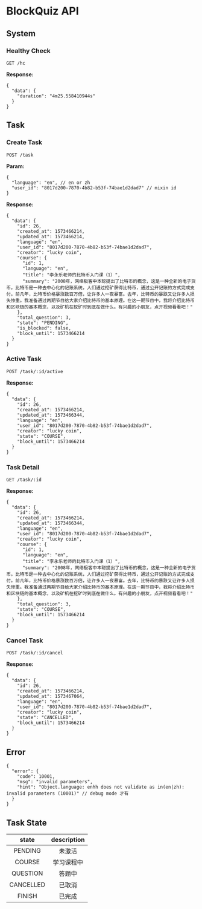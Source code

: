# BlockQuiz API

## System

### Healthy Check

```http request
GET /hc
```

**Response:**

```json5
{
  "data": {
    "duration": "4m25.558410944s"
  }
}
```

## Task

### Create Task

```http request
POST /task
```

**Param:**

```json5
{
  "language": "en", // en or zh
  "user_id": "8017d200-7870-4b82-b53f-74bae1d2dad7" // mixin id
}
```

**Response:**

```json5
{
  "data": {
    "id": 26,
    "created_at": 1573466214,
    "updated_at": 1573466214,
    "language": "en",
    "user_id": "8017d200-7870-4b82-b53f-74bae1d2dad7",
    "creator": "lucky coin",
    "course": {
      "id": 1,
      "language": "en",
      "title": "李永乐老师的比特币入门课（1）",
      "summary": "2008年，网络极客中本聪提出了比特币的概念，这是一种全新的电子货币。比特币是一种去中心化的记账系统，人们通过挖矿获得比特币，通过公开记账的方式完成支付。前几年，比特币价格暴涨数百万倍，让许多人一夜暴富。去年，比特币的暴跌又让许多人损失惨重。我准备通过两期节目给大家介绍比特币的基本原理。在这一期节目中，我将介绍比特币和区块链的基本概念，以及矿机在挖矿时到底在做什么。有兴趣的小朋友，点开视频看看吧！"
    },
    "total_question": 3,
    "state": "PENDING",
    "is_blocked": false,
    "block_until": 1573466214
  }
}
```

### Active Task

```http request
POST /task/:id/active
```

**Response:**

```json5
{
  "data": {
    "id": 26,
    "created_at": 1573466214,
    "updated_at": 1573466344,
    "language": "en",
    "user_id": "8017d200-7870-4b82-b53f-74bae1d2dad7",
    "creator": "lucky coin",
    "state": "COURSE",
    "block_until": 1573466214
  }
}
```

### Task Detail

```http request
GET /task/:id
```

**Response:**

```json5
{
  "data": {
    "id": 26,
    "created_at": 1573466214,
    "updated_at": 1573466344,
    "language": "en",
    "user_id": "8017d200-7870-4b82-b53f-74bae1d2dad7",
    "creator": "lucky coin",
    "course": {
      "id": 1,
      "language": "en",
      "title": "李永乐老师的比特币入门课（1）",
      "summary": "2008年，网络极客中本聪提出了比特币的概念，这是一种全新的电子货币。比特币是一种去中心化的记账系统，人们通过挖矿获得比特币，通过公开记账的方式完成支付。前几年，比特币价格暴涨数百万倍，让许多人一夜暴富。去年，比特币的暴跌又让许多人损失惨重。我准备通过两期节目给大家介绍比特币的基本原理。在这一期节目中，我将介绍比特币和区块链的基本概念，以及矿机在挖矿时到底在做什么。有兴趣的小朋友，点开视频看看吧！"
    },
    "total_question": 3,
    "state": "COURSE",
    "block_until": 1573466214
  }
}
```

### Cancel Task

```http request
POST /task/:id/cancel
```

**Response:**

```json5
{
  "data": {
    "id": 26,
    "created_at": 1573466214,
    "updated_at": 1573467064,
    "language": "en",
    "user_id": "8017d200-7870-4b82-b53f-74bae1d2dad7",
    "creator": "lucky coin",
    "state": "CANCELLED",
    "block_until": 1573466214
  }
}
```

## Error

```json5
{
  "error": {
    "code": 10001,
    "msg": "invalid parameters",
    "hint": "Object.language: enhh does not validate as in(en|zh): invalid parameters (10001)" // debug mode 才有
  }
}
```

## Task State

| state | description |
|:------:|:------------:|
|   PENDING    |   未激活 |
| COURSE | 学习课程中 |
| QUESTION | 答题中 |
| CANCELLED | 已取消 |
| FINISH | 已完成 |
